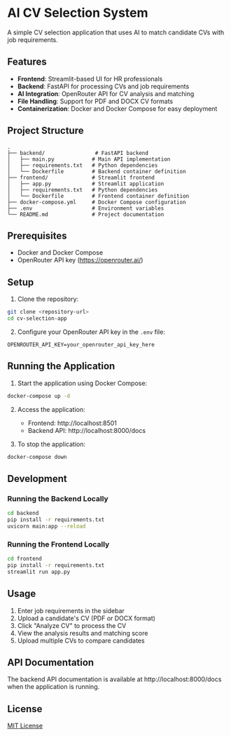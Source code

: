 # AI CV Selection System

A simple CV selection application that uses AI to match candidate CVs with job requirements.

## Features

- **Frontend**: Streamlit-based UI for HR professionals
- **Backend**: FastAPI for processing CVs and job requirements
- **AI Integration**: OpenRouter API for CV analysis and matching
- **File Handling**: Support for PDF and DOCX CV formats
- **Containerization**: Docker and Docker Compose for easy deployment

## Project Structure

```
.
├── backend/                # FastAPI backend
│   ├── main.py            # Main API implementation
│   ├── requirements.txt   # Python dependencies
│   └── Dockerfile         # Backend container definition
├── frontend/              # Streamlit frontend
│   ├── app.py             # Streamlit application
│   ├── requirements.txt   # Python dependencies
│   └── Dockerfile         # Frontend container definition
├── docker-compose.yml     # Docker Compose configuration
├── .env                   # Environment variables
└── README.md              # Project documentation
```

## Prerequisites

- Docker and Docker Compose
- OpenRouter API key (https://openrouter.ai/)

## Setup

1. Clone the repository:

```bash
git clone <repository-url>
cd cv-selection-app
```

2. Configure your OpenRouter API key in the `.env` file:

```
OPENROUTER_API_KEY=your_openrouter_api_key_here
```

## Running the Application

1. Start the application using Docker Compose:

```bash
docker-compose up -d
```

2. Access the application:

   - Frontend: http://localhost:8501
   - Backend API: http://localhost:8000/docs

3. To stop the application:

```bash
docker-compose down
```

## Development

### Running the Backend Locally

```bash
cd backend
pip install -r requirements.txt
uvicorn main:app --reload
```

### Running the Frontend Locally

```bash
cd frontend
pip install -r requirements.txt
streamlit run app.py
```

## Usage

1. Enter job requirements in the sidebar
2. Upload a candidate's CV (PDF or DOCX format)
3. Click "Analyze CV" to process the CV
4. View the analysis results and matching score
5. Upload multiple CVs to compare candidates

## API Documentation

The backend API documentation is available at http://localhost:8000/docs when the application is running.

## License

[MIT License](LICENSE)

